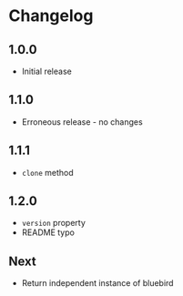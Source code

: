 # Changelog

## 1.0.0

* Initial release

## 1.1.0

* Erroneous release - no changes

## 1.1.1

* `clone` method

## 1.2.0

* `version` property
* README typo

## Next

* Return independent instance of bluebird
